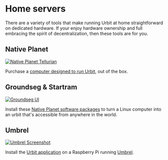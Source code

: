 # Home servers

There are a variety of tools that make running Urbit at home straightforward on dedicated hardware.  If your enjoy hardware ownership and full embracing the spirit of decentralization, then these tools are for you.


## Native Planet

[![Native Planet Tellurian](https://media.urbit.org/site/getting-started/native-planet.jpg)](https://www.nativeplanet.io/hardware)

Purchase a [computer designed to run Urbit](https://www.nativeplanet.io/hardware), out of the box.

## Groundseg & Startram

[![Groundseg UI](https://media.urbit.org/site/getting-started/groundseg.png)](https://www.nativeplanet.io/software)

Install these [Native Planet software packages](https://www.nativeplanet.io/software) to turn a Linux computer into an urbit that's accessible from anywhere in the world.

## Umbrel

[![Umbrel Screenshot](https://media.urbit.org/site/getting-started/umbrel.png)](https://umbrel.com/)

Install the [Urbit application](https://subject.network/posts/urbit-apps-umbrel/) on a Raspberry Pi running [Umbrel](https://umbrel.com/).
